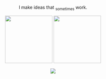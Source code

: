 <p align="center">
  I make ideas that <sub>sometimes</sub> work.
</p>

<p align="center">
  <img src="https://github-readme-stats.vercel.app/api?username=brandonpilane&show_icons=true&hide_border=true&title_color=ffffff&icon_color=58a6ff&text_color=cccccc&bg_color=00000000&border_radius=12" height="150"/>
  <img src="https://github-readme-streak-stats.herokuapp.com?user=brandonpilane&hide_border=true&background=00000000&ring=ffffff&fire=58a6ff&currStreakLabel=ffffff&currStreakNum=ffffff&dates=cccccc&sideNums=cccccc&sideLabels=ffffff" height="150"/>
</p>

<p align="center">
  <img src="https://skillicons.dev/icons?i=c,github,arduino,astro,blender,linux,svelte,vite,tailwind,postman,py,js,ubuntu&theme=dark" />
</p>
